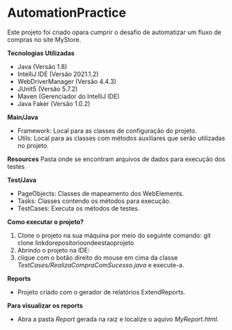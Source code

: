 # AutomationPractice

Este projeto foi criado opara cumprir o desafio de automatizar um fluxo de compras no site MyStore.

**Tecnologias Utilizadas**
* Java (Versão 1.8)
* IntelliJ IDE (Versão 2021.1.2)
* WebDriverManager (Versão 4.4.3)
* JUnit5 (Versão 5.7.2)
* Maven (Gerenciador do IntelliJ IDE)
* Java Faker (Versão 1.0.2)


**Main/Java**
* Framework: Local para as classes de configuração do projeto.
* Utils: Local para as classes com métodos auxiliares que serão utilizadas no
projeto.

**Resources**
Pasta onde se encontram arquivos de dados para execução dos testes

**Test/Java**
* PageObjects: Classes de mapeamento dos WebElements.
* Tasks: Classes contendo os métodos para execução.
* TestCases: Executa os métodos de testes.

**Como executar o projeto?** 
1. Clone o projeto na sua máquina por meio do seguinte comando:
git clone linkdorepositorioondeestaoprojeto
2. Abrindo o projeto na IDE:
3. clique com o botão direito do mouse em cima da classe
*TestCases/RealizaCompraComSucesso.java* e execute-a. 

**Reports**
* Projeto criado com o gerador de relatórios ExtendReports.

**Para visualizar os reports**
* Abra a pasta *Report* gerada na raiz e localize o aquivo *MyReport.html.*

